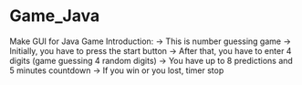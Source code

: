 # Game_Java
Make GUI for Java Game
Introduction:
 -> This is number guessing game
 -> Initially, you have to press the start button
 -> After that, you have to enter 4 digits (game guessing 4 random digits)
 -> You have up to 8 predictions and 5 minutes countdown
 -> If you win or you lost, timer stop
